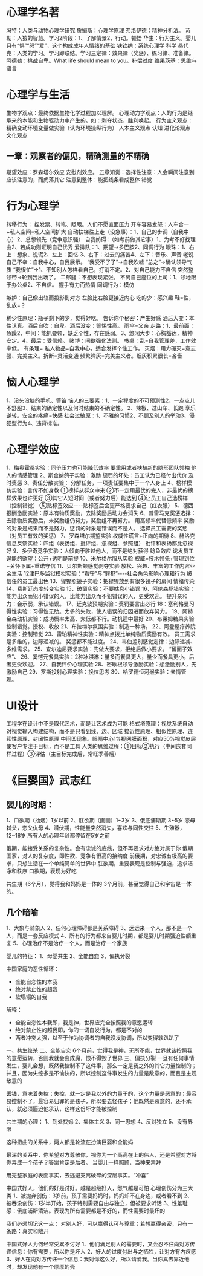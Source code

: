 # 心理学名著
冯特：人类与动物心理学研究
詹姆斯：心理学原理
弗洛伊德：精神分析法。
苛勒：人猿的智慧。学习2阶段：1、了解情景2、行动。顿悟
华生：行为主义。婴儿只有“惧”“怒”“爱”，这个构成成年人情绪的基础
铁钦纳：系统心理学  科学
桑代克：人类的学习。学习即联结。学习三定律：效果律（奖惩）、练习律、准备律。
阿德勒：挑战自卑。What life should mean to you。补偿过度
维果茨基：思维与语言
# 心理学与生活
生物学观点：最终依据生物化学过程加以理解。
心理动力学观点：人的行为是继承来的本能和生物驱动力中产生的。如：剥夺状态、胜利唤起。
行为主义观点：精确变动环境变量做实验（认为环境操纵行为）
人本主义观点
认知
进化论观点
文化观点

## 一章：观察者的偏见，精确测量的不精确
期望效应：罗森塔尔效应
安慰剂效应。
五章知觉：选择性注意：人会瞬间注意到应该注意的，而虎落其它
注意到整体：能把线条看成整体
错觉
# 行为心理学
转移行为： 捏发票、转笔、眨眼。人们不愿直面压力
开车容易发怒：人车合一+私人空间=私人空间扩大
自动扶梯往上走（没急事）：1、自己的步调（自我中心）2、总想领先（竞争意识强）
自我妨碍：（如考前做其它事）1、为考不好找理由2、若成功则证明自己优秀
爱排队：1、期望→多巴胺2、同调行为
眼珠：1、右上：想象、说谎2、左上：回忆
3、右下：过去的痛苦4、左下：音乐、声音
老说自己不幸：自我中心，自我展示。
“我受不了了”→自我吹嘘
“总之”→确认领导气质
“我很忙”→1、不知别人怎样看自己，打消不定。2、对自己能力不自信
突然整领带→轮到我出场了。
二郎腿：不想表现紧张。
不离自己座位的上司：1、领地限于办公桌2、不自信。
握手有力而热情
同调行为：模仿

嫉妒：自己像出轨而投影到对方
左脸比右脸更接近内心
吃的少：感兴趣
鞋=性，乱放=？

稀少性原理：瓶子剩下的少，觉得好吃。
告诉你个秘密：产生好感
酒后大变：本性认真。酒后自吹：自卑。酒后没变：警惕性高。
雨伞=父亲
走路：1、最前面：急躁2、中间：能抓要领，缺乏个性，存在感弱。3、悠闲大步：心胸豁达，精神安定。4、最后：受信赖。
赌博：间歇强化法则。
书桌：乱=自我管理差，工作效率低。
有条理=
私人物品=自我中心，适合发挥个性工作。
灭烟：用力碾灭=意志强、完美主义。折断=灵活变通
频繁弹灰=完美主义者。烟灰积累很长=吝啬


# 恼人心理学
1、没头没脑的手机、警笛
恼人的三要素：1、一定程度的不可预测性2、一点点儿不舒服3、结束的确定性以及何时结束的不确定性。
2、辣椒、过山车、长跑
享乐逆转。安全的疼痛=快感
社会过敏原：1、不雅的习惯2、不顾及别人的举动3、侵犯型行为4、违背标准。


# 心理学效应
1、梅奥霍桑实验：同侪压力也可能降低效率
要重用或者扶植新的隐形团队领袖
他人的情感管理
2、斯金纳鸽子实验：激励
惩罚的坏处：员工认为已经付出代价
及时奖惩
3、责任分散实验：
分解任务，一项责任要集中于一个人身上
4、榜样模仿实验：言传不如身教
①榜样从群众中来
②不一定用最优的完人，非最优的榜样效果也许更好
③其它人短时间（或者努力后）能达到
④让员工自己选榜样（控制错觉）
⑤贴标签效应----贴标签后会更严格要求自己（红衣服）
5、德西报酬激励实验：原本有物质奖励，去除奖励后动力会消失
6、普雷马克奖惩选择：去除物质奖励后，未奖励组仍努力，奖励组不再努力。
用高频率代替低频率
奖励的对象是成果而不是努力，惩罚的对象是错误而不是人。
选择员工需要的奖惩（对员工有效的奖惩）
7、罗森塔尔期望实验
权威性谎言+正向的期待
8、赫洛克信息反馈实验：四组（表扬组、批评组、忽视组、参照组）
批评和表扬都比忽视好
9、多伊奇竞争实验：人倾向于胜过他人，而不是绝对获得
鲶鱼效应
诱发员工逞能的欲望：公开+透明是前提
10、米尔格尔服从实验
权威=技术领先+管理到位+关怀下属+重诺守信
11、贝尔斯顿感觉剥夺实验
放松、兴趣、丰富的工作内容业余生活
12津巴多监狱模拟实验：“看守”与“罪犯”----社会角色影响心理和行为
被信任的员工最出色
13、猩猩照镜子实验：把猩猩放到有很多镜子的房间
情绪传染
14、费斯廷态度转变实验
15、破窗实验：不要姑息小错误
16、阿伦森犯错实验：能力出众而犯小错误的人，比能力出众而不犯错误的人，更受欢迎。
提升亲和力：会示弱，承认错误。
17、廷克波预期实验：奖罚要言出必行
18：塞利格曼习得性实验：习得性无助。太多的失败，使人错误的归因进而放弃努力。
19、阿特金森动机实验：成功概率太高、太低都不行。动机适中最好
20、布莱姆糖果实验
控制错觉。授权、收放
21、布拉梅尔氛围实验：制造一种场。
22、阿登屋疗养院实验：控制错觉
23、雷珀精神性实验：精神点拨比单纯物质奖励有效。
员工需求是多维的，边际递减的。
奖惩都不能过度。
24、韦伯差别感觉定律：边际递减、多维需求。
25、查尔迪尼要求实验：先做大要求，拒绝后做小要求。
“留面子效应”、
26、奚恺元餐具实验：2种冰淇淋：量多而餐具更大，量少而餐具更小，后者更受欢迎。
27、自我评价心理实验
28、密歇根领导激励实验：想激励别人，先激励自己
29、罗斯投射心理实验：换位思考
30、哈罗德恒河猴实验：亲情管理。


# UI设计
工程学在设计中不是取代艺术，而是让艺术成为可能
格式塔原理：视觉系统自动对视觉输入构建结构，而不是只看到线、边、区域
接近性原理、相似性原理、连续性原理、封闭性原理
中间凹现象。眼睛中心1%视网膜面积，对应50%视觉皮层
使客户专注于目标，而不是工具
人类的思维过程：①目标②执行（中间嵌套同样过程）③评估（主目标完成后，常旺季善后）

# 《巨婴国》武志红
## 婴儿的时期：
1、口欲期（抽烟）1岁以前
2、肛欲期（画画）1~3岁
3、俄底浦斯期 3~5岁  恋母弑父，恋父仇母
4、潜伏期，性能量突然消失，喜欢与同性交往
5、生殖器，12~18岁
所有人的心理年龄都停留在5岁之前

俄期，能接受关系的复杂性。会有忠诚的底线，但不再要求对方绝对属于你
俄期国家，对人的复杂度，即性欲、竞争有很高的接纳度
前俄期，对忠诚有极高的要求，只想生活在一个单纯简单的世界中
肛欲期，重要表现是控制与强迫，追求洁净和秩序
口欲期，表现为好吃

共生期（6个月），觉得我和妈妈是一体的
3个月前，甚至觉得自己和宇宙是一体的。

## 几个暗喻
1、大象与骑象人
2、任何心理障碍都是关系障碍
3、远远来一个人，那不是一个人，而是一套反应模式
4、所有的行为都来自婴儿时期，都是婴儿时期强迫性额重复
5、心理治疗不是治疗一个人，而是治疗一个家族

婴儿的特征：
1、母婴共生
2、全能自恋
3、偏执分裂

中国家庭的恶性循环：
- 全能自恋性的本我
- 绝对禁止性的超我
- 软塌塌的自我

解释：
- 全能自恋性本我即，我是神，世界应完全按照我的意愿运转
- 绝对禁止性的超我即，你的一切自发行为，都是不对的
- 两者冲突太强，以至于作为协调者的自我没发协调，所以变得软趴趴了

一、共生绞杀
二、全能自恋
6个月前，觉得我是神，无所不能，世界就该按照我的意愿运转，否则我就会变成魔，恨不得毁了世界
三、偏执分裂
一旦有任何事情发生，婴儿会想，既然我控制不了这件事，那么一定是我之外的其它力量控制的；并且，因为失控多是不愉快的，所以控制这件事发生的力量是敌意的，而且是主观敌意的

丢钱，意味着失控；失控，就一定是我以外的力量干的，这个力量是恶意的；最容易控制不了，最容易归罪的是孩子，所以要去怪孩子；他既然是恶意的，还不承认，就必须逼迫他承认，这样这份坏才能被控制

共生期的心理：
1、到处找妈
2、集体主义
3、同一思想
4、反对独立
5、没有界限

这种扭曲的关系中，两人都是轮流在扮演巨婴和全能妈

最深的关系中，你希望对方尊敬你，视你为一个高高在上的伟人，还是希望对方将你弄成一个孩子？答案肯定是后者。
当婴儿一样照顾，当神来崇拜

用完整家庭的表面事实，去逃避支离破碎的深层事实。“冲喜”

中国式好人，他们的好是讨好。越是超级好人，怨气越是可怕
心理创伤分为三大类
1、被抛弃创伤：3岁前，孩子需要妈妈时，妈妈却不在身边，或者看不到
2、被吞没创伤：1岁半开始，孩子特别需要自由与独立，但被要求听话
3、性羞耻感：俄底浦斯清洁。表现为所有需要都是不好的，而性需要时最坏的

我们必须切记这一点：
对别人好，可以赢得认可与尊重；若想赢得亲密，只有一条路：真实和敞开

中国式好人为何经常受累不讨好
1、他们满足别人的需要时，又会忍不住向对方传递信息：你有需要，所以你是坏人
2、好人的过度付出与之牺牲，让对方有内疚感
3、好人在向对方传递一个信息：我对你这么好，所以请爱我。当你真去靠近他时，却发现他有一个厚厚的壳
